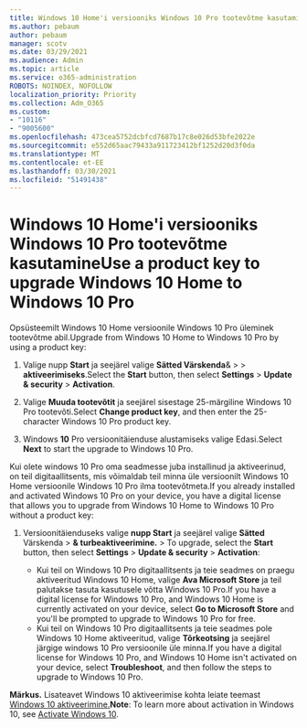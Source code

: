 ```yaml
---
title: Windows 10 Home'i versiooniks Windows 10 Pro tootevõtme kasutamine
ms.author: pebaum
author: pebaum
manager: scotv
ms.date: 03/29/2021
ms.audience: Admin
ms.topic: article
ms.service: o365-administration
ROBOTS: NOINDEX, NOFOLLOW
localization_priority: Priority
ms.collection: Adm_O365
ms.custom:
- "10116"
- "9005600"
ms.openlocfilehash: 473cea5752dcbfcd7687b17c8e026d53bfe2022e
ms.sourcegitcommit: e552d65aac79433a911723412bf1252d20d3f0da
ms.translationtype: MT
ms.contentlocale: et-EE
ms.lasthandoff: 03/30/2021
ms.locfileid: "51491438"
---
```

# <a name="use-a-product-key-to-upgrade-windows-10-home-to-windows-10-pro"></a><span data-ttu-id="e20f9-102">Windows 10 Home'i versiooniks Windows 10 Pro tootevõtme kasutamine</span><span class="sxs-lookup"><span data-stu-id="e20f9-102">Use a product key to upgrade Windows 10 Home to Windows 10 Pro</span></span>

<span data-ttu-id="e20f9-103">Opsüsteemilt Windows 10 Home versioonile Windows 10 Pro üleminek tootevõtme abil.</span><span class="sxs-lookup"><span data-stu-id="e20f9-103">Upgrade from Windows 10 Home to Windows 10 Pro by using a product key:</span></span>

1. <span data-ttu-id="e20f9-104">Valige nupp **Start** ja seejärel valige **Sätted Värskenda**&  >    >  **aktiveerimiseks**.</span><span class="sxs-lookup"><span data-stu-id="e20f9-104">Select the **Start** button, then select **Settings** > **Update & security** > **Activation**.</span></span>

1. <span data-ttu-id="e20f9-105">Valige **Muuda tootevõtit** ja seejärel sisestage 25-märgiline Windows 10 Pro tootevõti.</span><span class="sxs-lookup"><span data-stu-id="e20f9-105">Select **Change product key**, and then enter the 25-character Windows 10 Pro product key.</span></span>

1. <span data-ttu-id="e20f9-106">Windows **10** Pro versioonitäienduse alustamiseks valige Edasi.</span><span class="sxs-lookup"><span data-stu-id="e20f9-106">Select **Next** to start the upgrade to Windows 10 Pro.</span></span>

<span data-ttu-id="e20f9-107">Kui olete windows 10 Pro oma seadmesse juba installinud ja aktiveerinud, on teil digitaallitsents, mis võimaldab teil minna üle versioonilt Windows 10 Home versioonile Windows 10 Pro ilma tootevõtmeta.</span><span class="sxs-lookup"><span data-stu-id="e20f9-107">If you already installed and activated Windows 10 Pro on your device, you have a digital license that allows you to upgrade from Windows 10 Home to Windows 10 Pro without a product key:</span></span>

1. <span data-ttu-id="e20f9-108">Versioonitäienduseks valige **nupp Start** ja seejärel valige **Sätted** Värskenda  >  **& turbeaktiveerimine.**  >  </span><span class="sxs-lookup"><span data-stu-id="e20f9-108">To upgrade, select the **Start** button, then select **Settings** > **Update & security** > **Activation**:</span></span>

    - <span data-ttu-id="e20f9-109">Kui teil on Windows 10 Pro digitaallitsents ja teie seadmes on praegu aktiveeritud Windows 10 Home, valige **Ava Microsoft Store** ja teil palutakse tasuta kasutusele võtta Windows 10 Pro.</span><span class="sxs-lookup"><span data-stu-id="e20f9-109">If you have a digital license for Windows 10 Pro, and Windows 10 Home is currently activated on your device, select **Go to Microsoft Store** and you'll be prompted to upgrade to Windows 10 Pro for free.</span></span>
    - <span data-ttu-id="e20f9-110">Kui teil on Windows 10 Pro digitaallitsents ja teie seadmes pole Windows 10 Home aktiveeritud, valige **Tõrkeotsing** ja seejärel järgige windows 10 Pro versioonile üle minna.</span><span class="sxs-lookup"><span data-stu-id="e20f9-110">If you have a digital license for Windows 10 Pro, and Windows 10 Home isn't activated on your device, select **Troubleshoot**, and then follow the steps to upgrade to Windows 10 Pro.</span></span>

<span data-ttu-id="e20f9-111">**Märkus.** Lisateavet Windows 10 aktiveerimise kohta leiate teemast [Windows 10 aktiveerimine.](https://support.microsoft.com/windows/activate-windows-10-c39005d4-95ee-b91e-b399-2820fda32227)</span><span class="sxs-lookup"><span data-stu-id="e20f9-111">**Note**: To learn more about activation in Windows 10, see [Activate Windows 10](https://support.microsoft.com/windows/activate-windows-10-c39005d4-95ee-b91e-b399-2820fda32227).</span></span>